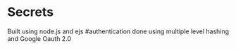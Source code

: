 # Secrets
Built using node.js and ejs
#authentication done using multiple level hashing and Google Oauth 2.0
